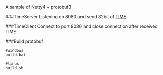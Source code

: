 A sample of Netty4 + protobuf3

###TimeServer
Listening on 8080 and send 32bit of [TIME](https://tools.ietf.org/html/rfc868)

###TimeClient
Connect to port 8080 and close connection after received TIME

###Build protobuf
```
#windows
build.bat
```
```
#linux
build.sh
```
